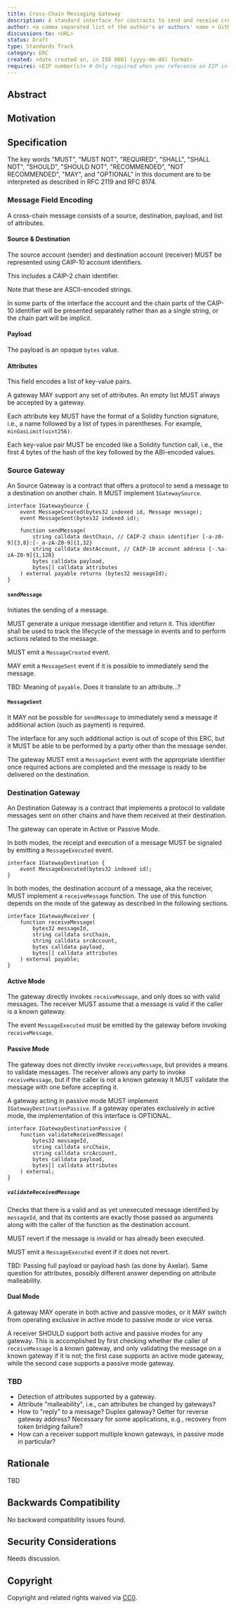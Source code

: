 ```yaml
---
title: Cross-Chain Messaging Gateway
description: A standard interface for contracts to send and receive cross-chain messages.
author: <a comma separated list of the author's or authors' name + GitHub username (in parenthesis), or name and email (in angle brackets).  Example, FirstName LastName (@GitHubUsername), FirstName LastName <foo@bar.com>, FirstName (@GitHubUsername) and GitHubUsername (@GitHubUsername)>
discussions-to: <URL>
status: Draft
type: Standards Track
category: ERC
created: <date created on, in ISO 8601 (yyyy-mm-dd) format>
requires: <EIP number(s)> # Only required when you reference an EIP in the `Specification` section. Otherwise, remove this field.
---
```


## Abstract


## Motivation


## Specification

The key words "MUST", "MUST NOT", "REQUIRED", "SHALL", "SHALL NOT", "SHOULD", "SHOULD NOT", "RECOMMENDED", "NOT RECOMMENDED", "MAY", and "OPTIONAL" in this document are to be interpreted as described in RFC 2119 and RFC 8174.

### Message Field Encoding

A cross-chain message consists of a source, destination, payload, and list of attributes.

#### Source & Destination

The source account (sender) and destination account (receiver) MUST be represented using CAIP-10 account identifiers.

This includes a CAIP-2 chain identifier.

Note that these are ASCII-encoded strings.

In some parts of the interface the account and the chain parts of the CAIP-10 identifier will be presented separately rather than as a single string, or the chain part will be implicit.

#### Payload

The payload is an opaque `bytes` value.

#### Attributes

This field encodes a list of key-value pairs.

A gateway MAY support any set of attributes. An empty list MUST always be accepted by a gateway.

Each attribute key MUST have the format of a Solidity function signature, i.e., a name followed by a list of types in parentheses. For example, `minGasLimit(uint256)`.

Each key-value pair MUST be encoded like a Solidity function call, i.e., the first 4 bytes of the hash of the key followed by the ABI-encoded values.

### Source Gateway

An Source Gateway is a contract that offers a protocol to send a message to a destination on another chain. It MUST implement `IGatewaySource`.

```solidity
interface IGatewaySource {
    event MessageCreated(bytes32 indexed id, Message message);
    event MessageSent(bytes32 indexed id);

    function sendMessage(
        string calldata destChain, // CAIP-2 chain identifier [-a-z0-9]{3,8}:[-_a-zA-Z0-9]{1,32}
        string calldata destAccount, // CAIP-10 account address [-.%a-zA-Z0-9]{1,128}
        bytes calldata payload,
        bytes[] calldata attributes
    ) external payable returns (bytes32 messageId);
}
```

#### `sendMessage`

Initiates the sending of a message.

MUST generate a unique message identifier and return it. This identifier shall be used to track the lifecycle of the message in events and to perform actions related to the message.

MUST emit a `MessageCreated` event.

MAY emit a `MessageSent` event if it is possible to immediately send the message.

TBD: Meaning of `payable`. Does it translate to an attribute...?

#### `MessageSent`

It MAY not be possible for `sendMessage` to immediately send a message if additional action (such as payment) is required.

The interface for any such additional action is out of scope of this ERC, but it MUST be able to be performed by a party other than the message sender.

The gateway MUST emit a `MessageSent` event with the appropriate identifier once required actions are completed and the message is ready to be delivered on the destination.

### Destination Gateway

An Destination Gateway is a contract that implements a protocol to validate messages sent on other chains and have them received at their destination.

The gateway can operate in Active or Passive Mode.

In both modes, the receipt and execution of a message MUST be signaled by emitting a `MessageExecuted` event.

```solidity
interface IGatewayDestination {
    event MessageExecuted(bytes32 indexed id);
}
```

In both modes, the destination account of a message, aka the receiver, MUST implement a `receiveMessage` function. The use of this function depends on the mode of the gateway as described in the following sections.

```solidity
interface IGatewayReceiver {
    function receiveMessage(
        bytes32 messageId,
        string calldata srcChain,
        string calldata srcAccount,
        bytes calldata payload,
        bytes[] calldata attributes
    ) external payable;
}
```

#### Active Mode

The gateway directly invokes `receiveMessage`, and only does so with valid messages. The receiver MUST assume that a message is valid if the caller is a known gateway.

The event `MessageExecuted` must be emitted by the gateway before invoking `receiveMessage`.

#### Passive Mode

The gateway does not directly invoke `receiveMessage`, but provides a means to validate messages. The receiver allows any party to invoke `receiveMessage`, but if the caller is not a known gateway it MUST validate the message with one before accepting it.

A gateway acting in passive mode MUST implement `IGatewayDestinationPassive`. If a gateway operates exclusively in active mode, the implementation of this interface is OPTIONAL.

```solidity
interface IGatewayDestinationPassive {
    function validateReceivedMessage(
        bytes32 messageId,
        string calldata srcChain,
        string calldata srcAccount,
        bytes calldata payload,
        bytes[] calldata attributes
    ) external;
}
```

##### `validateReceivedMessage`

Checks that there is a valid and as yet unexecuted message identified by `messageId`, and that its contents are exactly those passed as arguments along with the caller of the function as the destination account.

MUST revert if the message is invalid or has already been executed.

MUST emit a `MessageExecuted` event if it does not revert.

TBD: Passing full payload or payload hash (as done by Axelar). Same question for attributes, possibly different answer depending on attribute malleability.

#### Dual Mode

A gateway MAY operate in both active and passive modes, or it MAY switch from operating exclusive in active mode to passive mode or vice versa.

A receiver SHOULD support both active and passive modes for any gateway. This is accomplished by first checking whether the caller of `receiveMessage` is a known gateway, and only validating the message on a known gateway if it is not; the first case supports an active mode gateway, while the second case supports a passive mode gateway.

### TBD

- Detection of attributes supported by a gateway.
- Attribute "malleability", i.e., can attributes be changed by gateways?
- How to "reply" to a message? Duplex gateway? Getter for reverse gateway address? Necessary for some applications, e.g., recovery from token bridging failure?
- How can a receiver support multiple known gateways, in passive mode in particular?

## Rationale

TBD

## Backwards Compatibility

No backward compatibility issues found.

## Security Considerations

Needs discussion.

## Copyright

Copyright and related rights waived via [CC0](../LICENSE.md).
